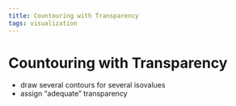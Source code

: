 ```yaml
---
title: Countouring with Transparency
tags: visualization
---
```


# Countouring with Transparency
- draw several contours for several isovalues
- assign “adequate” transparency
























































































